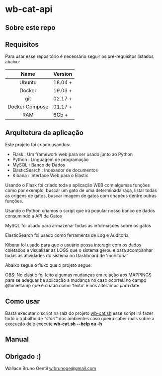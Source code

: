 # wb-cat-api

## Sobre este repo


## Requisitos

Para usar esse repositório é necessário seguir os pré-requisitos listados abaixo:

| Name 	| Version 	|
|:----:	|---------	|
| Ubuntu | 18.04 + |
| Docker | 19.03 + |
| git    | 02.17 + |
| Docker Compose | 01.17 + |
| RAM | 8Gb +|

## Arquitetura da aplicação

Este projeto foi criado usandos:
- Flask : Um framework web para ser usado junto ao Python
- Python : Linguagem de programação
- MySQL : Banco de Dados
- ElasticSearch : Indexador de documentos 
- Kibana : Interface Web para o Elastic

Usando o Flask foi criado toda a aplicação WEB com algumas funções como por exemplo, buscar um gato de uma determinada raça, listar todas as origens de gatos, buscar imagem de gatos com chapéus dentre outras funções.

Usando o Python criamos o script que irá popular nosso banco de dados consumindo a API de Gatos

MySQL foi usado para armazenar todas as informações sobre os gatos 

ElasticSearch foi usado como ferramenta de Log e Auditoria 

Kibana foi usado para que o usuário possa interagir com os dados coletados e visualizar as LOGS que o sistema gerou e para acompanhar todas as atividades do sistema no Dashboard de 'monitoria'

Abaixo segue o fluxo que o projeto segue:


OBS: No elastic foi feito algumas mudanças em relação aos MAPPINGS para se adequar há aplicação a mudança no caso ocorreu no campo @timestamp que é criado como 'texto' e nós alteramos para date.

## Como usar

Basta executar o script na raiz do projeto [wb-cat.sh](./wb-cat.sh) esse script irá fazer todo o trabalho de *"start"* dos ambientes caso queira saber mais sobre a execução dele execute **wb-cat.sh --help ou -h**

## Manual

## Obrigado :)
Wallace Bruno Gentil
w.brunoge@gmail.com
